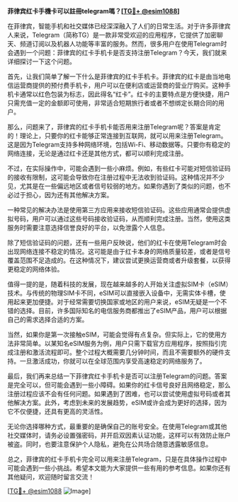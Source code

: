 **菲律宾红卡手機卡可以註冊telegram嗎？[[TG💪+ @esim1088](https://t.me/s/esim1088)]**

在菲律宾，智能手机和社交媒体已经深深融入了人们的日常生活。对于许多菲律宾人来说，Telegram（简称TG）是一款非常受欢迎的应用程序，它提供了加密聊天、频道订阅以及机器人功能等丰富的服务。然而，很多用户在使用Telegram时会遇到一个问题：菲律宾的红卡手机卡是否支持注册Telegram？今天，我们就来详细探讨一下这个问题。

首先，让我们简单了解一下什么是菲律宾的红卡手机卡。菲律宾的红卡是由当地电信运营商提供的预付费手机卡，用户可以在便利店或运营商的营业厅购买。这种手机卡通常以红色包装为标志，因此得名“红卡”。红卡的主要特点是方便快捷，用户只需充值一定的金额即可使用，非常适合短期旅行者或者不想绑定长期合同的用户。

那么，问题来了，菲律宾的红卡手机卡能否用来注册Telegram呢？答案是肯定的！理论上，只要你的红卡能够正常连接到互联网，就可以用来注册Telegram。这是因为Telegram支持多种网络环境，包括Wi-Fi、移动数据等。只要你有稳定的网络连接，无论是通过红卡还是其他方式，都可以顺利完成注册。

不过，在实际操作中，可能会遇到一些小麻烦。例如，有些红卡可能对短信验证码的接收有限制，这可能会导致你在注册过程中无法收到验证码。这种情况并不少见，尤其是在一些偏远地区或者信号较弱的地方。如果你遇到了类似的问题，也不必过于担心，因为还有其他解决方案。

一种常见的解决办法是使用第三方应用来接收短信验证码。这些应用通常会提供虚拟号码，用户可以通过这些号码接收验证码，从而顺利完成注册。当然，使用这类服务时需要注意选择信誉良好的平台，以免泄露个人信息。

除了短信验证码的问题，还有一些用户反映说，他们的红卡在使用Telegram时会出现网络连接不稳定的情况。这可能是由于红卡本身的网络质量较差，或者是信号覆盖范围不足造成的。在这种情况下，建议尝试更换运营商或者升级套餐，以获得更稳定的网络体验。

值得一提的是，随着科技的发展，现在越来越多的人开始关注虚拟SIM卡（eSIM）技术。与传统的物理SIM卡不同，eSIM可以直接嵌入设备中，无需实体卡槽，使用起来更加便捷。对于经常需要切换国家或地区的用户来说，eSIM无疑是一个不错的选择。目前，许多国际知名的电信服务商都推出了eSIM产品，用户可以根据自己的需求选择合适的方案。

当然，如果你是第一次接触eSIM，可能会觉得有点复杂。但实际上，它的使用方法非常简单。以某知名eSIM服务为例，用户只需下载官方应用程序，按照指引完成注册和激活流程即可。整个过程大概需要几分钟时间，而且不需要额外的硬件支持。一旦激活成功，你就可以在全球范围内享受高速稳定的网络服务了。

最后，我们再来总结一下菲律宾红卡手机卡是否可以注册Telegram的问题。答案是完全可以，但可能会遇到一些小障碍。如果你的红卡信号良好且网络稳定，那么注册过程应该不会有任何问题。如果遇到了困难，也可以尝试使用虚拟号码或者其他解决方案。此外，考虑到未来的发展趋势，eSIM或许会成为更好的选择，因为它不仅便捷，还具有更高的灵活性。

无论你选择哪种方式，最重要的是确保自己的账号安全。在使用Telegram或其他社交媒体时，请务必设置强密码，并开启双因素认证功能，这样可以有效防止账户被盗。同时，也要注意保护个人隐私，避免在公共场合随意透露敏感信息。

总之，菲律宾的红卡手机卡完全可以用来注册Telegram，只是在具体操作过程中可能会遇到一些小挑战。希望本文能为大家提供一些有用的参考信息。如果你还有其他疑问，欢迎随时留言交流！

[[TG💪+ @esim1088](https://t.me/s/esim1088) ![Image](https://i.postimg.cc/4NQfJmqS/Snipaste-2025-05-13-00-14-12.png)]